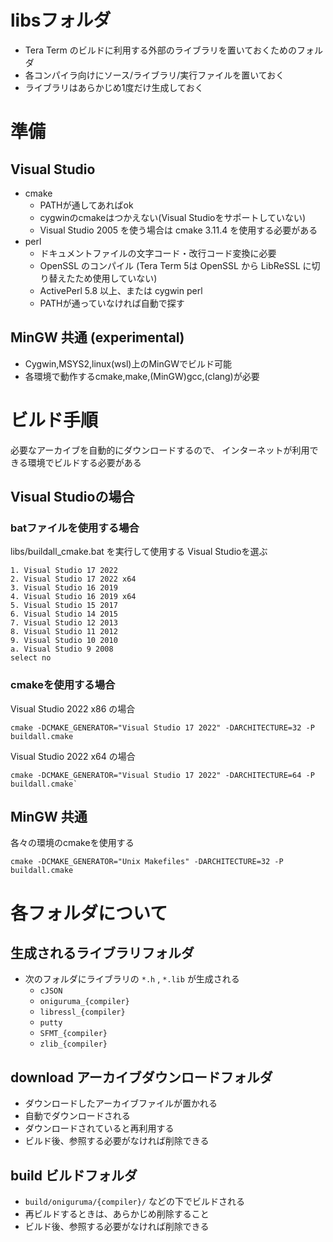 ﻿
# libsフォルダ

- Tera Term のビルドに利用する外部のライブラリを置いておくためのフォルダ
- 各コンパイラ向けにソース/ライブラリ/実行ファイルを置いておく
- ライブラリはあらかじめ1度だけ生成しておく

# 準備

## Visual Studio

- cmake
  - PATHが通してあればok
  - cygwinのcmakeはつかえない(Visual Studioをサポートしていない)
  - Visual Studio 2005 を使う場合は cmake 3.11.4 を使用する必要がある
- perl
  - ドキュメントファイルの文字コード・改行コード変換に必要
  - OpenSSL のコンパイル (Tera Term 5は OpenSSL から LibReSSL に切り替えたため使用していない)
  - ActivePerl 5.8 以上、または cygwin perl
  - PATHが通っていなければ自動で探す

## MinGW 共通 (experimental)

- Cygwin,MSYS2,linux(wsl)上のMinGWでビルド可能
- 各環境で動作するcmake,make,(MinGW)gcc,(clang)が必要

# ビルド手順

必要なアーカイブを自動的にダウンロードするので、
インターネットが利用できる環境でビルドする必要がある

## Visual Studioの場合

### batファイルを使用する場合

libs/buildall_cmake.bat を実行して使用する Visual Studioを選ぶ

    1. Visual Studio 17 2022
    2. Visual Studio 17 2022 x64
    3. Visual Studio 16 2019
    4. Visual Studio 16 2019 x64
    5. Visual Studio 15 2017
    6. Visual Studio 14 2015
    7. Visual Studio 12 2013
    8. Visual Studio 11 2012
    9. Visual Studio 10 2010
    a. Visual Studio 9 2008
    select no

### cmakeを使用する場合

Visual Studio 2022 x86 の場合

    cmake -DCMAKE_GENERATOR="Visual Studio 17 2022" -DARCHITECTURE=32 -P buildall.cmake

Visual Studio 2022 x64 の場合

    cmake -DCMAKE_GENERATOR="Visual Studio 17 2022" -DARCHITECTURE=64 -P buildall.cmake`

## MinGW 共通

各々の環境のcmakeを使用する

    cmake -DCMAKE_GENERATOR="Unix Makefiles" -DARCHITECTURE=32 -P buildall.cmake

# 各フォルダについて

## 生成されるライブラリフォルダ

- 次のフォルダにライブラリの `*.h` , `*.lib` が生成される
    - `cJSON`
    - `oniguruma_{compiler}`
    - `libressl_{compiler}`
    - `putty`
    - `SFMT_{compiler}`
    - `zlib_{compiler}`

## download アーカイブダウンロードフォルダ

- ダウンロードしたアーカイブファイルが置かれる
- 自動でダウンロードされる
- ダウンロードされていると再利用する
- ビルド後、参照する必要がなければ削除できる

## build ビルドフォルダ

- `build/oniguruma/{compiler}/` などの下でビルドされる
- 再ビルドするときは、あらかじめ削除すること
- ビルド後、参照する必要がなければ削除できる
